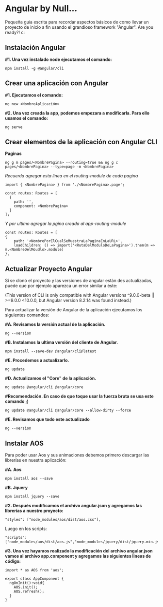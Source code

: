 Angular by Null...
==============

Pequeña guía escrita para recordar aspectos básicos de como llevar un proyecto de inicio a fin usando el grandioso framework "Angular". Are you ready?! c:


Instalación Angular
-------------
**#1. Una vez instalado node ejecutamos el comando:**

    npm install -g @angular/cli
 

Crear una aplicación con Angular
-------------

**#1. Ejecutamos el comando:**

    ng new <NombreAplicación>


**#2. Una vez creada la app, podemos empezara a modificarla. Para ello usamos el comando:**

    ng serve


Crear elementos de la aplicación con Angular CLI
-------------
**Paginas**

    ng g m pages/<NombrePagina> --routing=true && ng g c pages/<NombrePagina> --type=page -m <NombrePagina>

_Recuerda agregar esta linea en el routing-module de cada pagina_
    
    import { <NombrePagina> } from './<NombrePagina>.page';

    const routes: Routes = [
      {
        path: '',
        component: <NombrePagina>
      }
    ];
    
    
_Y por ultimo agregar la pgina creada al app-routing-module_

    const routes: Routes = [
    {
        path: '<NombrePorElCualSeMuestraLaPaginaEnLaURL>',
        loadChildren: () => import('<RutaDelModuloDeLaPagina>').then(m => m.<NombreDelMoudlo>.module)
    },

   
Actualizar Proyecto Angular
-------------
Sí se clonó el proyecto y las versiones de angular están des actualizadas, puede que por ejemplo aparezca un error similar a éste:

(This version of CLI is only compatible with Angular versions ^9.0.0-beta || >=9.0.0 <10.0.0, but Angular version 8.2.14 was found instead.)  
    
    
Para actualizar la versión de Angular de la aplicación ejecutamos los siguientes comandos:

**#A. Revisamos la versión actual de la aplicación.**
    
    ng --version
    
**#B. Instalamos la ultima versión del cliente de Angular.**

    npm install --save-dev @angular/cli@latest
  
**#E. Procedemos a actualizarlo.**

    ng update
    
**#D. Actualizamos el "Core" de la aplicación.**

    ng update @angular/cli @angular/core
    
**#Recomendación. En caso de que toque usar la fuerza bruta se usa este comando ;)**

    ng update @angular/cli @angular/core --allow-dirty --force

**#E. Revisamos que todo este actualizado**

    ng --version
  
  
 
Instalar AOS
-------------

Para poder usar Aos y sus animaciones debemos primero descargar las librerías en nuestra aplicación:

**#A. Aos**

    npm install aos --save
  
**#B. Jquery**

    npm install jquery --save

**#2. Después modificamos el archivo angular.json y agregamos las librerías a nuestro proyecto:**

    "styles": ["node_modules/aos/dist/aos.css"],

Luego en los scripts:    

    "scripts": ["node_modules/aos/dist/aos.js","node_modules/jquery/dist/jquery.min.js"]

**#3. Una vez hayamos realizado la modificación del archivo angular.json vamos al archivo app.component y agregamos las siguientes lineas de código:**
    
    import * as AOS from 'aos';

    export class AppComponent {  
      ngOnInit():void{
        AOS.init();
        AOS.refresh();
      }
    }

 
  
